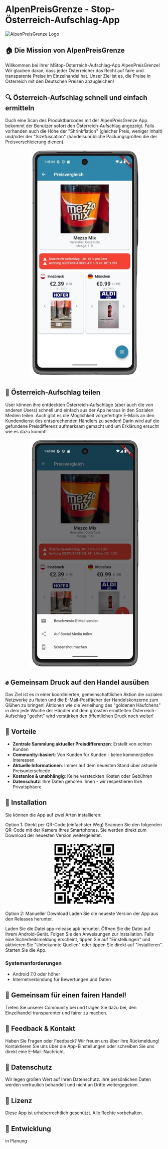 
# AlpenPreisGrenze - Stop-Österreich-Aufschlag-App

![AlpenPreisGrenze Logo](assets/logos/alpenpreisgrenze.png)

## 🏠 Die Mission von AlpenPreisGrenze

Willkommen bei Ihrer MStop-Österreich-Aufschlag-App AlpenPreisGrenze! Wir glauben daran, dass jeder Österreicher das Recht auf faire und transparente Preise im Einzelhandel hat. Unser Ziel ist es, die Preise in Österreich mit den Deutschen Preisen anzugleichen!

## 🔍 Österreich-Aufschlag schnell und einfach ermitteln

Duch eine Scan des Produktbarcodes mit der AlpenPreisGrenze App bekommt der Benutzer sofort den 
Österreich-Aufschlag angezeigt. Falls vorhanden auch die Höhe der "Shrinkflation" (gleicher Preis, weniger Inhalt) und/oder der
"Sizefuscation" (handelsunübliche Packungsgrößen die der Preisverschleierung dienen).

<p align="center">
<img src="assets/img-4.png" alt="Österreich-Aufschlag entdecken" width="350">
</p>

## 🚀 Österreich-Aufschlag teilen

User können ihre entdeckten Österreich-Aufschläge (aber auch die von anderen Users) schnell und einfach aus der App heraus in den Sozialen Medien teilen. Auch gibt es die Möglichkeit vorgefertigte E-Mails an den Kundendienst des entsprechenden Händlers zu senden! Darin wird auf die gefundene Preisdifferenz aufmerksam gemacht und um Erklärung ersucht wie es dazu kommt! 

<p align="center">
<img src="assets/img-5.png" alt="Entdeckungen teilen" width="350">
</p>

## ✊ Gemeinsam Druck auf den Handel ausüben

Das Ziel ist es in einer koordinierten, gemeinschaftlichen Aktion die sozialen Netzwerke zu fluten und die E-Mail-Postfächer der Handelskonzerne zum Glühen zu bringen! Aktionen wie die Verleihung des "goldenen Häufchens" in dem jede Woche der Händler mit dem grössten ermittelten Österreich-Aufschlag "geehrt" wird verstärken den öffentlichen Druck noch weiter! 

## 🌟 Vorteile

- **Zentrale Sammlung aktueller Preisdifferenzen**: Erstellt von echten Kunden
- **Community-basiert**: Von Kunden für Kunden - keine kommerziellen Interessen
- **Aktuelle Informationen**: Immer auf dem neuesten Stand über aktuelle Preisunterschiede
- **Kostenlos & unabhängig**: Keine versteckten Kosten oder Gebühren
- **Datenschutz**: Ihre Daten gehören Ihnen - wir respektieren Ihre Privatsphäere

## 📱 Installation

Sie können die App auf zwei Arten installieren:

Option 1: Direkt per QR-Code (einfachster Weg)
Scannen Sie den folgenden QR-Code mit der Kamera Ihres Smartphones. Sie werden direkt zum Download der neuesten Version weitergeleitet.

<p align="center">
<img src="assets/github-release-v1.0.4.png" alt="Installations-QR-Code" width="200">
</p>

Option 2: Manueller Download
Laden Sie die neueste Version der App aus den Releases herunter.

Laden Sie die Datei app-release.apk herunter.
Öffnen Sie die Datei auf Ihrem Android-Gerät.
Folgen Sie den Anweisungen zur Installation. Falls eine Sicherheitsmeldung erscheint, tippen Sie auf "Einstellungen" und aktivieren Sie "Unbekannte Quellen" oder tippen Sie direkt auf "Installieren".
Starten Sie die App.

### Systemanforderungen
- Android 7.0 oder höher
- Internetverbindung für Bewertungen und Daten

## 🤲 Gemeinsam für einen fairen Handel!

Treten Sie unserer Community bei und tragen Sie dazu bei, den Einzelhandel transparenter und fairer zu machen.

## 💬 Feedback & Kontakt

Haben Sie Fragen oder Feedback? Wir freuen uns über Ihre Rückmeldung! Kontaktieren Sie uns über die App-Einstellungen oder schreiben Sie uns direkt eine E-Mail-Nachricht.

## 🔐 Datenschutz

Wir legen großen Wert auf Ihren Datenschutz. Ihre persönlichen Daten werden vertraulich behandelt und nicht an Dritte weitergegeben.

## 📄 Lizenz

Diese App ist urheberrechtlich geschützt. Alle Rechte vorbehalten.

## 🚀 Entwicklung

in Planung